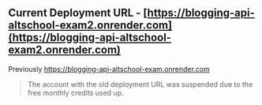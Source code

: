 ## Current Deployment URL - [https://blogging-api-altschool-exam2.onrender.com](https://blogging-api-altschool-exam2.onrender.com)
Previously https://blogging-api-altschool-exam.onrender.com
> The account with the old deployment URL was suspended due to the free monthly credits used up.
